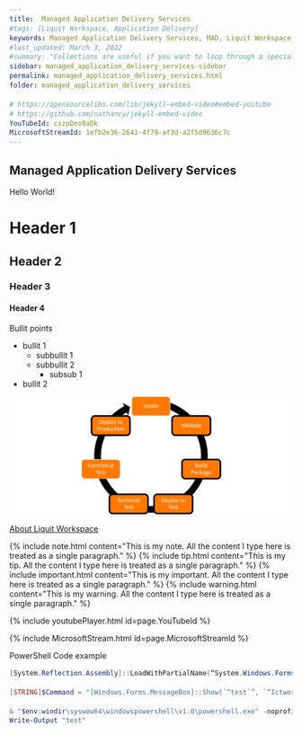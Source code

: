 ```yaml
---
title:  Managed Application Delivery Services
#tags: [Liquit Workspace, Application Delivery]
keywords: Managed Application Delivery Services, MAD, Liquit Workspace
#last_updated: March 3, 2022
#summary: "Collections are useful if you want to loop through a special folder of pages that you make available in a content API. You could also use collections if you have a set of articles that you want to treat differently from the other content, with a different layout or format."
sidebar: managed_application_delivery_services-sidebar
permalink: managed_application_delivery_services.html
folder: managed_application_delivery_services

# https://opensourcelibs.com/lib/jekyll-embed-video#embed-youtube 
# https://github.com/nathancy/jekyll-embed-video
YouTubeId: cszpDeo0aDk
MicrosoftStreamId: 1efb2e36-2641-4f79-af3d-a2f5d9636c7c
---
```




## Managed Application Delivery Services

Hello World!

# Header 1
## Header 2
### Header 3
#### Header 4

Bullit points
- bullit 1
    - subbullit 1
    - subbullit 2
        - subsub 1
- bullit 2

![](attachments/ApplicationLifeCycle.png)

[About Liquit Workspace](mad_about_liquit_workspace.md)


{% include note.html content="This is my note. All the content I type here is treated as a single paragraph." %}
{% include tip.html content="This is my tip. All the content I type here is treated as a single paragraph." %}
{% include important.html content="This is my important. All the content I type here is treated as a single paragraph." %}
{% include warning.html content="This is my warning. All the content I type here is treated as a single paragraph." %}

{% include youtubePlayer.html id=page.YouTubeId %}

{% include MicrosoftStream.html id=page.MicrosoftStreamId %}

PowerShell Code example
``` powershell
[System.Reflection.Assembly]::LoadWithPartialName(“System.Windows.Forms”)

[STRING]$Command = "[Windows.Forms.MessageBox]::Show(`“test`”, `“Ictworkspace.wordpress.com by Roel Beijnes`”, [Windows.Forms.MessageBoxButtons]::OK, [Windows.Forms.MessageBoxIcon]::Information)"

& "$env:windir\syswow64\windowspowershell\v1.0\powershell.exe" -noprofile -WindowStyle hidden -NonInteractive -executionpolicy bypass -command $Command
Write-Output "test"

```
